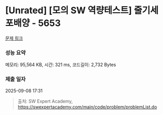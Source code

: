 # [Unrated] [모의 SW 역량테스트] 줄기세포배양 - 5653 

[문제 링크](https://swexpertacademy.com/main/code/problem/problemDetail.do?contestProbId=AWXRJ8EKe48DFAUo) 

### 성능 요약

메모리: 95,564 KB, 시간: 321 ms, 코드길이: 2,732 Bytes

### 제출 일자

2025-09-08 17:31



> 출처: SW Expert Academy, https://swexpertacademy.com/main/code/problem/problemList.do